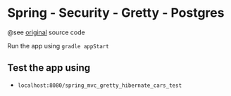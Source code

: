 Spring - Security - Gretty - Postgres
=====================================

@see [original](https://github.com/PacktPublishing/Spring-5-in-7-Days-v-) source code

Run the app using `gradle appStart`

Test the app using
------------------

- `localhost:8080/spring_mvc_gretty_hibernate_cars_test`